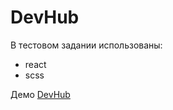 # DevHub

В тестовом задании использованы:
* react
* scss


Демо
<a target="_blank" href="https://maksim-korzhov.github.io/devhub/dist/index.html">DevHub</a>